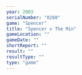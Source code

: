 ```yaml
---
year: 2003
serialNumber: "0288" 
game: "Spencer"
title: "Spencer v The Min"
gameLocation: ""
gameDate: ""
shortReport: ""
result: ""
resultType: ""
type: "game"
---
```

